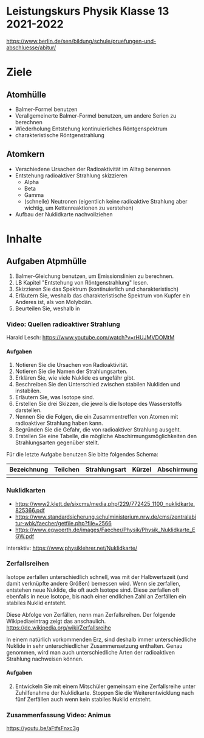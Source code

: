 Leistungskurs Physik Klasse 13 2021-2022
========================================

https://www.berlin.de/sen/bildung/schule/pruefungen-und-abschluesse/abitur/

# Ziele

## Atomhülle

* Balmer-Formel benutzen
* Verallgemeinerte Balmer-Formel benutzen, um andere Serien zu berechnen
* Wiederholung Entstehung kontinuierliches Röntgenspektrum
* charakteristische Röntgenstrahlung

## Atomkern

* Verschiedene Ursachen der Radioaktivität im Alltag benennen
* Entstehung radioaktiver Strahlung skizzieren
	* Alpha
	* Beta
	* Gamma
	* (schnelle) Neutronen (eigentlich keine radioaktive Strahlung aber wichtig, um Kettenreaktionen zu verstehen)
* Aufbau der Nuklidkarte nachvollziehen

# Inhalte

## Aufgaben Atpmhülle

1. Balmer-Gleichung benutzen, um Emissionslinien zu berechnen.
2. LB Kapitel "Entstehung von Röntgenstrahlung" lesen.
3. Skizzieren Sie das Spektrum (kontinuierlich und charakteristisch)
4. Erläutern Sie, weshalb das charakteristische Spektrum von Kupfer ein Anderes ist, als von Molybdän.
5. Beurteilen Sie, weshalb in 

### Video: Quellen radioaktiver Strahlung

Harald Lesch: https://www.youtube.com/watch?v=rHUJMVDOMtM

#### Aufgaben

1. Notieren Sie die Ursachen von Radioaktivität.
1. Notieren Sie die Namen der Strahlungsarten.
1. Erklären Sie, wie viele Nuklide es ungefähr gibt.
1. Beschreiben Sie den Unterschied zwischen stabilen Nukliden und instabilen.
1. Erläutern Sie, was Isotope sind.
1. Erstellen Sie drei Skizzen, die jeweils die Isotope des Wasserstoffs darstellen.
1. Nennen Sie die Folgen, die ein Zusammentreffen von Atomen mit radioaktiver Strahlung haben kann.
1. Begründen Sie die Gefahr, die von radioaktiver Strahlung ausgeht.
1. Erstellen Sie eine Tabelle, die mögliche Abschirmungsmöglichkeiten den Strahlungsarten gegenüber stellt.

Für die letzte Aufgabe benutzen Sie bitte folgendes Schema:

| Bezeichnung  | Teilchen  | Strahlungsart  | Kürzel  | Abschirmungsmöglichkeit  |
|---|---|---|---|---|
|   |   |   |   |   |


### Nuklidkarten

* https://www2.klett.de/sixcms/media.php/229/772425_1100_nuklidkarte.825366.pdf
* https://www.standardsicherung.schulministerium.nrw.de/cms/zentralabitur-wbk/faecher/getfile.php?file=2566
* https://www.egwoerth.de/images/Faecher/Physik/Physik_Nuklidkarte_EGW.pdf

interaktiv: https://www.physiklehrer.net/Nuklidkarte/

### Zerfallsreihen

Isotope zerfallen unterschiedlich schnell, was mit der Halbwertszeit 
(und damit verknüpfte andere Größen) bemessen wird. Wenn sie zerfallen, entstehen neue Nuklide, die oft auch 
Isotope sind. Diese zerfallen oft ebenfalls in neue Isotope, bis 
nach einer endlichen Zahl an Zerfällen ein stabiles Nuklid entsteht.

Diese Abfolge von Zerfällen, nenn man Zerfallsreihen. Der folgende 
Wikipediaeintrag zeigt das anschaulich. https://de.wikipedia.org/wiki/Zerfallsreihe

In einem natürlich vorkommenden Erz, sind deshalb immer 
unterschiedliche Nuklide in sehr unterschiedlicher Zusammensetzung 
enthalten. Genau genommen, wird man auch unterschiedliche Arten der 
radioaktiven Strahlung nachweisen können.

#### Aufgaben

2. Entwickeln Sie mit einem Mitschüler gemeinsam eine Zerfallsreihe 
unter Zuhilfenahme der Nuklidkarte. Stoppen Sie die Weiterentwicklung 
nach fünf Zerfällen auch wenn kein stabiles Nuklid entsteht.

### Zusammenfassung Video: Animus

https://youtu.be/aFtfsFnxc3g

